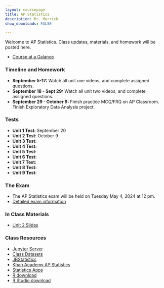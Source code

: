 ```yaml
---
layout: coursepage
title: AP Statistics
description: Mr. Merrick 
show_downloads: FALSE

---
```


Welcome to AP Statistics. Class updates, materials, and homework will be posted here. 

<!--- You can join the statistics schoology group using the code: VPZG-6XVG-9T8JS ---> 

* <a href="https://apcentral.collegeboard.org/media/pdf/ap-statistics-course-at-a-glance.pdf"> Course at a Galance </a> 

### Timeline and Homework 
* **September 5-17:** Watch all unit one videos, and complete assigned questions.
* **September 18 - Sept 29:** Watch all unit two videos, and complete assigned questions.
* **September 29 - October 9:** Finish practice MCQ/FRQ on AP Classroom. Finish Exploratory Data Analysis project. 

### Tests 
* **Unit 1 Test:** September 20
* **Unit 2 Test:** October 9
* **Unit 3 Test:** 
* **Unit 4 Test:**
* **Unit 5 Test:**
* **Unit 6 Test:**
* **Unit 7 Test:**
* **Unit 8 Test:**
* **Unit 9 Test:**

### The Exam 
* The AP Statistics exam will be held on Tuesday May 4, 2024 at 12 pm.
* <a href="https://apcentral.collegeboard.org/courses/ap-statistics/exam"> Detailed exam information  </a>
<!--- * <a href="https://apcentral.collegeboard.org/courses/ap-statistics/exam/past-exam-questions"> Past Exam Questions </a> ---> 

### In Class Materials
* <a href="https://merrickmath.github.io/MerrickMath.github.io-APSTAT/2023/unit2.pdf"> Unit 2 Slides </a>

### Class Resources 
* <a href="http://jupyter.renert.housegordon.com"> Jupyter Server </a>
* <a href="https://drive.google.com/drive/folders/1SAwh7_BTf8Mkrvddb032jgdsNS6mII9f?usp=sharing"> Class Datasets </a>
* <a href="https://www.jbstatistics.com"> JBStatistics </a> 
* <a href="https://www.khanacademy.org/math/ap-statistics"> Khan Academy AP Statistics </a> 
* <a href="https://www.stapplet.com"> Statistics Apps </a>  
* <a href="https://www.r-project.org"> R download </a>  
* <a href="https://www.rstudio.com/products/rstudio/download/"> R Studio download </a>  



